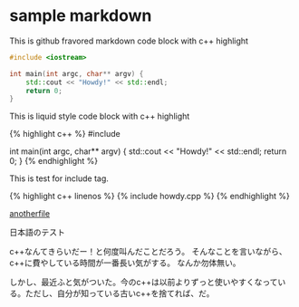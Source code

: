 ---
---
# sample markdown

This is github fravored markdown code block with c++ highlight

```c++
#include <iostream>

int main(int argc, char** argv) {
    std::cout << "Howdy!" << std::endl;
    return 0;
}
```

This is liquid style code block with c++ highlight

{% highlight c++ %}
#include <iostream>

int main(int argc, char** argv) {
    std::cout << "Howdy!" << std::endl;
    return 0;
}
{% endhighlight %}

This is test for include tag.

{% highlight c++ linenos %}
{% include howdy.cpp %}
{% endhighlight %}

[anotherfile](anotherfile.html)

日本語のテスト

c++なんてきらいだー！と何度叫んだことだろう。
そんなことを言いながら、c++に費やしている時間が一番長い気がする。
なんか勿体無い。

しかし、最近ふと気がついた。今のc++は以前よりずっと使いやすくなっている。ただし、自分が知っている古いc++を捨てれば、だ。


